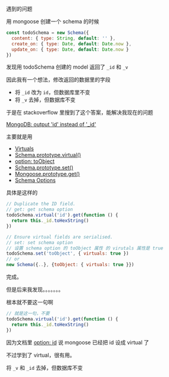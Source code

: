 遇到的问题

用 mongoose 创建一个 schema 的时候

```js
const todoSchema = new Schema({
  content: { type: String, default: '' },
  create_on: { type: Date, default: Date.now },
  update_on: { type: Date, default: Date.now }
})
```

发现用 todoSchema 创建的 model 返回了 `_id` 和 `_v`

因此我有一个想法，修改返回的数据里的字段

- 将 `_id` 改为 `id`，但数据库里不变
- 将 `_v` 去掉，但数据库不变

于是在 stackoverflow 里搜到了这个答案，能解决我现在的问题

[MongoDB: output 'id' instead of '_id'](https://stackoverflow.com/questions/7034848/mongodb-output-id-instead-of-id)

主要就是用

- [Virtuals](https://mongoosejs.com/docs/guide.html#virtuals)
- [Schema.prototype.virtual()](https://mongoosejs.com/docs/api/schema.html#schema_Schema-virtual)
- [option: toObject](https://mongoosejs.com/docs/guide.html#toObject)
- [Schema.prototype.set()](https://mongoosejs.com/docs/api.html#schema_Schema-set)
- [Mongoose.prototype.get()](https://mongoosejs.com/docs/api.html#mongoose_Mongoose-get)
- [Schema Options]([Options](https://mongoosejs.com/docs/guide.html#options))



具体是这样的

```js
// Duplicate the ID field.
// get: get schema option
todoSchema.virtual('id').get(function () {
  return this._id.toHexString()
})

// Ensure virtual fields are serialised.
// set: set schema option
// 设置 schema option 的 toObject 属性 的 virutals 属性是 true
todoSchema.set('toObject', { virtuals: true })
// or 
new Schema({..}, {toObject: { virtuals: true }})
```

完成。

但是后来我发现。。。。。。。

根本就不要这一句啊

```js
// 就是这一句，不要
todoSchema.virtual('id').get(function () {
  return this._id.toHexString()
})
```

因为文档里 [option: id](https://mongoosejs.com/docs/guide.html#id) 说 mongoose 已经把 id 设成 virtual 了

不过学到了 virtual，很有用。

将 `_v` 和 `_id` 去掉，但数据库不变




